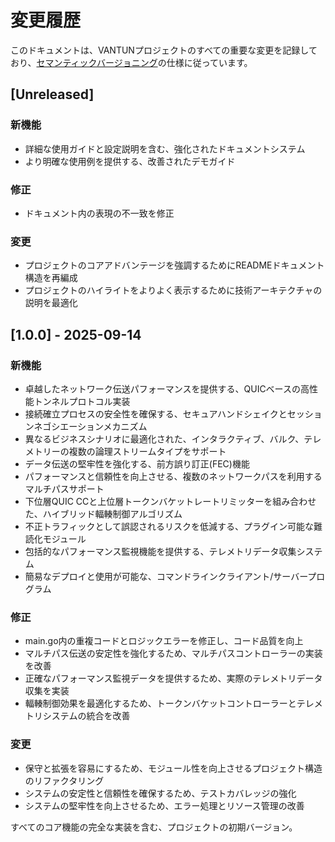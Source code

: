 # 変更履歴

このドキュメントは、VANTUNプロジェクトのすべての重要な変更を記録しており、[セマンティックバージョニング](https://semver.org/lang/ja/)の仕様に従っています。

## [Unreleased]

### 新機能
- 詳細な使用ガイドと設定説明を含む、強化されたドキュメントシステム
- より明確な使用例を提供する、改善されたデモガイド

### 修正
- ドキュメント内の表現の不一致を修正

### 変更
- プロジェクトのコアアドバンテージを強調するためにREADMEドキュメント構造を再編成
- プロジェクトのハイライトをよりよく表示するために技術アーキテクチャの説明を最適化

## [1.0.0] - 2025-09-14

### 新機能
- 卓越したネットワーク伝送パフォーマンスを提供する、QUICベースの高性能トンネルプロトコル実装
- 接続確立プロセスの安全性を確保する、セキュアハンドシェイクとセッションネゴシエーションメカニズム
- 異なるビジネスシナリオに最適化された、インタラクティブ、バルク、テレメトリーの複数の論理ストリームタイプをサポート
- データ伝送の堅牢性を強化する、前方誤り訂正(FEC)機能
- パフォーマンスと信頼性を向上させる、複数のネットワークパスを利用するマルチパスサポート
- 下位層QUIC CCと上位層トークンバケットレートリミッターを組み合わせた、ハイブリッド輻輳制御アルゴリズム
- 不正トラフィックとして誤認されるリスクを低減する、プラグイン可能な難読化モジュール
- 包括的なパフォーマンス監視機能を提供する、テレメトリデータ収集システム
- 簡易なデプロイと使用が可能な、コマンドラインクライアント/サーバープログラム

### 修正
- main.go内の重複コードとロジックエラーを修正し、コード品質を向上
- マルチパス伝送の安定性を強化するため、マルチパスコントローラーの実装を改善
- 正確なパフォーマンス監視データを提供するため、実際のテレメトリデータ収集を実装
- 輻輳制御効果を最適化するため、トークンバケットコントローラーとテレメトリシステムの統合を改善

### 変更
- 保守と拡張を容易にするため、モジュール性を向上させるプロジェクト構造のリファクタリング
- システムの安定性と信頼性を確保するため、テストカバレッジの強化
- システムの堅牢性を向上させるため、エラー処理とリソース管理の改善

すべてのコア機能の完全な実装を含む、プロジェクトの初期バージョン。